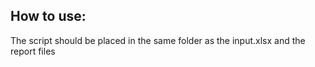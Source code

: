 ## How to use:
The script should be placed in the same folder as the input.xlsx and the report files
